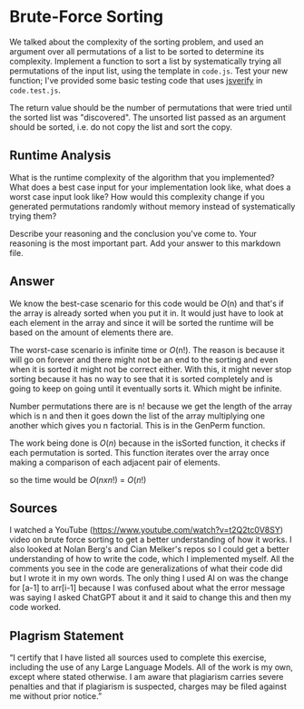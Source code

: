 # Brute-Force Sorting

We talked about the complexity of the sorting problem, and used an argument over
all permutations of a list to be sorted to determine its complexity. Implement
a function to sort a list by systematically trying all permutations of the input
list, using the template in `code.js`. Test your new function; I've provided
some basic testing code that uses [jsverify](https://jsverify.github.io/) in
`code.test.js`.

The return value should be the number of permutations that were tried until the
sorted list was "discovered". The unsorted list passed as an argument should be
sorted, i.e. do not copy the list and sort the copy.

## Runtime Analysis

What is the runtime complexity of the algorithm that you implemented? What does
a best case input for your implementation look like, what does a worst case
input look like? How would this complexity change if you generated permutations
randomly without memory instead of systematically trying them?

Describe your reasoning and the conclusion you've come to. Your reasoning is the
most important part. Add your answer to this markdown file.


## Answer 
We know the best-case scenario for this code would be _O_(n) and that's if the array is already sorted when you put it in. It would just have to look at each element in the array and since it will be sorted the runtime will be based on the amount of elements there are.

The worst-case scenario is infinite time or _O_(n!). The reason is because it will go on forever and there might not be an end to the sorting and even when it is sorted it might not be correct either. With this, it might never stop sorting because it has no way to see that it is sorted completely and is going to keep on going until it eventually sorts it. Which might be infinite. 

Number permutations there are is n! because we get the length of the array which is n and then it goes down the list of the array multiplying one another which gives you n factorial. This is in the GenPerm function. 

The work being done is $O(n)$ because in the isSorted function, it checks if each permutation is sorted. This function iterates over the array once making a comparison of each adjacent pair of elements. 

so the time would be $O(n x n!)$ = $O(n!)$

## Sources
I watched a YouTube (https://www.youtube.com/watch?v=t2Q2tc0V8SY) video on brute force sorting to get a better understanding of how it works. I also looked at Nolan Berg's and Cian Melker's repos so I could get a better understanding of how to write the code, which I implemented myself. All the comments you see in the code are generalizations of what their code did but I wrote it in my own words. The only thing I used AI on was the change for [a-1] to arr[i-1] because I was confused about what the error message was saying I asked ChatGPT about it and it said to change this and then my code worked. 

## Plagrism Statement 
“I certify that I have listed all sources used to complete this exercise, including the use of any Large Language Models. All of the work is my own, except where stated otherwise. I am aware that plagiarism carries severe penalties and that if plagiarism is suspected, charges may be filed against me without prior notice.”

